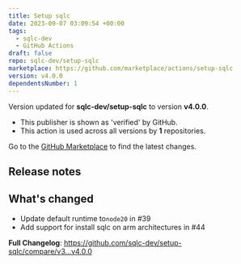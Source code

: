 ```yaml
---
title: Setup sqlc
date: 2023-09-07 03:09:54 +00:00
tags:
  - sqlc-dev
  - GitHub Actions
draft: false
repo: sqlc-dev/setup-sqlc
marketplace: https://github.com/marketplace/actions/setup-sqlc
version: v4.0.0
dependentsNumber: 1
---
```



Version updated for **sqlc-dev/setup-sqlc** to version **v4.0.0**.
- This publisher is shown as 'verified' by GitHub.
- This action is used across all versions by **1** repositories.

Go to the [GitHub Marketplace](https://github.com/marketplace/actions/setup-sqlc) to find the latest changes.

## Release notes

## What's changed

- Update default runtime to`node20` in #39 
- Add support for install sqlc on arm architectures in #44

**Full Changelog**: https://github.com/sqlc-dev/setup-sqlc/compare/v3...v4.0.0
